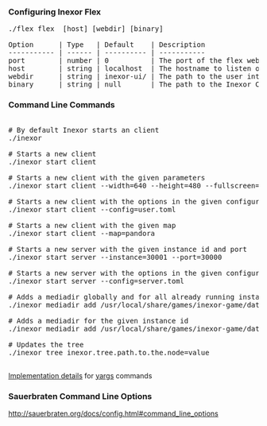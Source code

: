 ### Configuring Inexor Flex

<pre>
./flex flex <port> [host] [webdir] [binary]

Option      | Type   | Default    | Description
----------- | ------ | ---------- | -----------
port        | number | 0          | The port of the flex webserver
host        | string | localhost  | The hostname to listen on.
webdir      | string | inexor-ui/ | The path to the user interface
binary      | string | null       | The path to the Inexor Core binary
</pre>

### Command Line Commands

<pre>

# By default Inexor starts an client
./inexor

# Starts a new client
./inexor start client

# Starts a new client with the given parameters
./inexor start client --width=640 --height=480 --fullscreen=0

# Starts a new client with the options in the given configuration file
./inexor start client --config=user.toml

# Starts a new client with the given map
./inexor start client --map=pandora

# Starts a new server with the given instance id and port
./inexor start server --instance=30001 --port=30000

# Starts a new server with the options in the given configuration file
./inexor start server --config=server.toml

# Adds a mediadir globally and for all already running instances
./inexor mediadir add /usr/local/share/games/inexor-game/data

# Adds a mediadir for the given instance id
./inexor mediadir add /usr/local/share/games/inexor-game/data --instance=30001

# Updates the tree
./inexor tree inexor.tree.path.to.the.node=value

</pre>

[Implementation details](https://www.npmjs.com/package/yargs#commandmodule) for [yargs](https://www.npmjs.com/package/yargs) commands

### Sauerbraten Command Line Options

http://sauerbraten.org/docs/config.html#command_line_options
